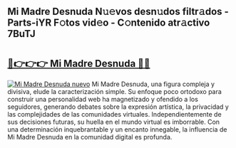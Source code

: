## Mi Madre Desnuda N𝚞𝚎vos desn𝚞dos filtr𝚊dos - Parts-iYR F𝚘tos vid𝚎o - C𝚘ntenido atr𝚊ctivo 7BuTJ

# <h2><a href="http://mbd8e0.tromn.icu/?c=Mi+Madre+Desnuda">🔗👉👉👉 Mi Madre Desnuda 🔗🔗</a></h2>

[![Mi Madre Desnuda nuevo](https://i.imgur.com/pEAQMta.gif)](http://mbd8e0.tromn.icu/?c=Mi+Madre+Desnuda)
Mi Madre Desnuda, una figura compleja y divisiva, elude la caracterización simple. Su enfoque poco ortodoxo para construir una personalidad web ha magnetizado y ofendido a los seguidores, generando debates sobre la expresión artística, la privacidad y las complejidades de las comunidades virtuales. Independientemente de sus decisiones futuras, su huella en el mundo virtual es imborrable. Con una determinación inquebrantable y un encanto innegable, la influencia de Mi Madre Desnuda en la comunidad digital es profunda.
